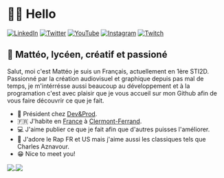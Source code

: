 # 👋🏼 Hello  

<p align="left">
<a href="https://www.linkedin.com/in/matteoribardiere/">
<img src="https://img.shields.io/badge/-LinkedIn-%233781da" alt="LinkedIn"/></a> 
<a href="https://twitter.com/matteo_630">
<img src="https://img.shields.io/badge/-Twitter-%231DA1F2" alt="Twitter" /></a> 
<a href="https://www.youtube.com/channel/UC1E28m0R-CMRPCXikRN1Syw">
<img src="https://img.shields.io/badge/-YouTube-%23FF0000" alt="YouTube" /></a> 
<a href="https://www.instagram.com/m_rbdr">
<img src="https://img.shields.io/badge/-Instagram-%23eb13a5" alt="Instagram" /></a> 
<a href="https://www.twitch.tv/matteor63">
<img src="https://img.shields.io/badge/-Twitch-%239146FF" alt="Twitch" /></a> 
</p>


## 👀 Mattéo, lycéen, créatif et passioné

<p align="left">
Salut, moi c'est Mattéo je suis un Français, actuellement en 1ère STI2D. Passionné par la création audiovisuel et graphique depuis pas mal de temps, je m'intérrésse aussi beaucoup au développement et à la programation c'est avec plaisir que je vous accueil sur mon Github afin de vous faire découvrir ce que je fait.
 </p>

* 💼 Président chez [Dev&Prod](https://devandprod.fr).
* 🇫🇷 J'habite en [France](https://en.wikipedia.org/wiki/France) à [Clermont-Ferrand](https://en.wikipedia.org/wiki/Clermont-Ferrand).
* 💻 J'aime publier ce que je fait afin que d'autres puisses l'améliorer. 
* 🎤 J'adore le Rap FR et US mais j'aime aussi les classiques tels que Charles Aznavour.
* 😁 Nice to meet you!


<a href="https://github.com/anuraghazra/github-readme-stats">
  <img align="center" src="https://github-readme-stats.vercel.app/api/pin/?username=mrbdr&repo=github-readme-stats" />
</a>
<a href="https://github.com/anuraghazra/convoychat">
  <img align="center" src="https://github-readme-stats.vercel.app/api/pin/?username=mrbdr&repo=convoychat" />
</a>
